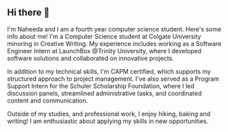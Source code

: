 ## Hi there 👋

<!--
**naheedaakhtar/naheedaakhtar** is a ✨ _special_ ✨ repository because its `README.md` (this file) appears on your GitHub profile.

Here are some ideas to get you started:

- 🔭 I’m currently working on ...
- 🌱 I’m currently learning ...
- 👯 I’m looking to collaborate on ...
- 🤔 I’m looking for help with ...
- 💬 Ask me about ...
- 📫 How to reach me: ...
- 😄 Pronouns: ...
- ⚡ Fun fact: ...
-->
I'm Naheeda and I am a fourth year computer science student. Here's some info about me!
I'm a Computer Science student at Colgate University minoring in Creative Writing. My experience includes working as a Software Engineer Intern at LaunchBox @Trinity University, where I developed software solutions and collaborated on innovative projects.

In addition to my technical skills, I'm CAPM certified, which supports my structured approach to project management. I've also served as a Program Support Intern for the Schuler Scholarship Foundation, where I led discussion panels, streamlined administrative tasks, and coordinated content and communication. 

Outside of my studies, and professional work, I enjoy hiking, baking and writing! I am enthusiastic about applying my skills in new opportunities.




